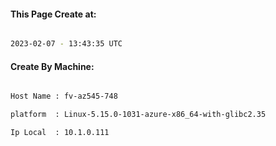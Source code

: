 
   
#### This Page Create at:

```bash

2023-02-07 - 13:43:35 UTC

```

#### Create By Machine:

```bash

Host Name : fv-az545-748

platform  : Linux-5.15.0-1031-azure-x86_64-with-glibc2.35

Ip Local  : 10.1.0.111

```

